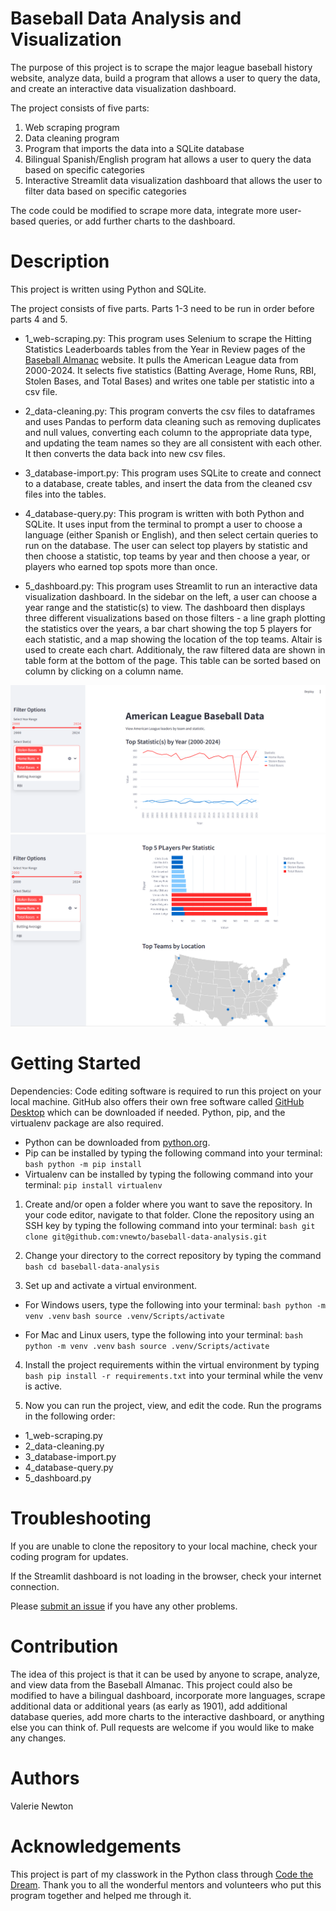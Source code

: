 # Baseball Data Analysis and Visualization
The purpose of this project is to scrape the major league baseball history website, analyze data, build a program that allows a user to query the data, and create an interactive data visualization dashboard.

The project consists of five parts:
1. Web scraping program
2. Data cleaning program
3. Program that imports the data into a SQLite database
4. Bilingual Spanish/English program hat allows a user to query the data based on specific categories
5. Interactive Streamlit data visualization dashboard that allows the user to filter data based on specific categories

The code could be modified to scrape more data, integrate more user-based queries, or add further charts to the dashboard.


# Description
This project is written using Python and SQLite.

The project consists of five parts. Parts 1-3 need to be run in order before parts 4 and 5.

- 1_web-scraping.py: This program uses Selenium to scrape the Hitting Statistics Leaderboards tables from the Year in Review pages of the [Baseball Almanac](https://www.baseball-almanac.com/yearmenu.shtml) website. It pulls the American League data from 2000-2024. It selects five statistics (Batting Average, Home Runs, RBI, Stolen Bases, and Total Bases) and writes one table per statistic into a csv file.

- 2_data-cleaning.py: This program converts the csv files to dataframes and uses Pandas to perform data cleaning such as removing duplicates and null values, converting each column to the appropriate data type, and updating the team names so they are all consistent with each other. It then converts the data back into new csv files.

- 3_database-import.py: This program uses SQLite to create and connect to a database, create tables, and insert the data from the cleaned csv files into the tables.

- 4_database-query.py: This program is written with both Python and SQLite. It uses input from the terminal to prompt a user to choose a language (either Spanish or English), and then select certain queries to run on the database. The user can select top players by statistic and then choose a statistic, top teams by year and then choose a year, or players who earned top spots more than once.

- 5_dashboard.py: This program uses Streamlit to run an interactive data visualization dashboard. In the sidebar on the left, a user can choose a year range and the statistic(s) to view. The dashboard then displays three different visualizations based on those filters - a line graph plotting the statistics over the years, a bar chart showing the top 5 players for each statistic, and a map showing the location of the top teams. Altair is used to create each chart. Additionaly, the raw filtered data are shown in table form at the bottom of the page. This table can be sorted based on column by clicking on a column name.

![Baseball Data Dashboard Preview](img/StreamlitDashboard1.png)
![Top Teams Bar Graph and Map](img/StreamlitDashboard2.png)

# Getting Started
Dependencies: Code editing software is required to run this project on your local machine. GitHub also offers their own free software called [GitHub Desktop](https://github.com/apps/desktop) which can be downloaded if needed. Python, pip, and the virtualenv package are also required. 
- Python can be downloaded from [python.org](https://www.python.org/downloads/). 
- Pip can be installed by typing the following command into your terminal: ```bash python -m pip install```
- Virtualenv can be installed by typing the following command into your terminal: ```pip install virtualenv```

1. Create and/or open a folder where you want to save the repository. In your code editor, navigate to that folder. Clone the repository using an SSH key by typing the following command into your terminal: ```bash git clone git@github.com:vnewto/baseball-data-analysis.git```

2. Change your directory to the correct repository by typing the command ```bash cd baseball-data-analysis```

3. Set up and activate a virtual environment.

- For Windows users, type the following into your terminal: ```bash python -m venv .venv``` ```bash source .venv/Scripts/activate```

- For Mac and Linux users, type the following into your terminal: ```bash python -m venv .venv``` ```bash source .venv/Scripts/activate```

4. Install the project requirements within the virtual environment by typing ```bash pip install -r requirements.txt``` into your terminal while the venv is active.

5. Now you can run the project, view, and edit the code. Run the programs in the following order:
- 1_web-scraping.py
- 2_data-cleaning.py
- 3_database-import.py
- 4_database-query.py
- 5_dashboard.py


# Troubleshooting
If you are unable to clone the repository to your local machine, check your coding program for updates.

If the Streamlit dashboard is not loading in the browser, check your internet connection. 

Please [submit an issue](https://github.com/vnewto/baseball-data-analysis/issues) if you have any other problems.


# Contribution
The idea of this project is that it can be used by anyone to scrape, analyze, and view data from the Baseball Almanac. This project could also be modified to have a bilingual dashboard, incorporate more languages, scrape additional data or additional years (as early as 1901), add additional database queries, add more charts to the interactive dashboard, or anything else you can think of. Pull requests are welcome if you would like to make any changes.


# Authors
Valerie Newton


# Acknowledgements
This project is part of my classwork in the Python class through [Code the Dream](https://codethedream.org/). Thank you to all the wonderful mentors and volunteers who put this program together and helped me through it. 
